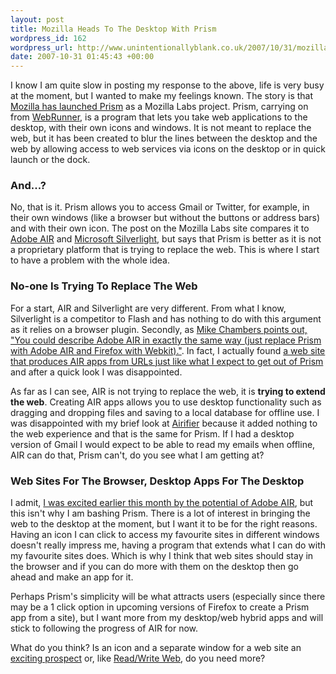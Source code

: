 ```yaml
--- 
layout: post
title: Mozilla Heads To The Desktop With Prism
wordpress_id: 162
wordpress_url: http://www.unintentionallyblank.co.uk/2007/10/31/mozilla-heads-to-the-desktop-with-prism/
date: 2007-10-31 01:45:43 +00:00
---
```

<p>I know I am quite slow in posting my response to the above, life is very busy at the moment, but I wanted to make my feelings known. The story is that <a href="http://labs.mozilla.com/2007/10/prism/">Mozilla has launched Prism</a> as a Mozilla Labs project. Prism, carrying on from <a href="http://wiki.mozilla.org/WebRunner">WebRunner</a>, is a program that lets you take web applications to the desktop, with their own icons and windows. It is not meant to replace the web, but it has been created to blur the lines between the desktop and the web by allowing access to web services via icons on the desktop or in quick launch or the dock.</p>

<h3>And...?</h3>

<p>No, that is it. Prism allows you to access Gmail or Twitter, for example, in their own windows (like a browser but without the buttons or address bars) and with their own icon. The post on the Mozilla Labs site compares it to <a href="http://labs.adobe.com/technologies/air/">Adobe AIR</a> and <a href="http://silverlight.net/">Microsoft Silverlight</a>, but says that Prism is better as it is not a proprietary platform that is trying to replace the web. This is where I start to have a problem with the whole idea.</p>

<h3>No-one Is Trying To Replace The Web</h3>

<p>For a start, AIR and Silverlight are very different. From what I know, Silverlight is a competitor to Flash and has nothing to do with this argument as it relies on a browser plugin. Secondly, as <a href="http://www.mikechambers.com/blog/2007/10/25/mozilla-prism-and-the-disingenuous-web/">Mike Chambers points out, "You could describe Adobe AIR in exactly the same way (just replace Prism with Adobe AIR and Firefox with Webkit)."</a>. In fact, I actually found <a href="http://www.airifier.com/">a web site that produces AIR apps from <abbr title="Uniform Resource Locator">URL</abbr>s just like what I expect to get out of Prism</a> and after a quick look I was disappointed.</p>

<p>As far as I can see, AIR is not trying to replace the web, it is <strong>trying to extend the web</strong>. Creating AIR apps allows you to use desktop functionality such as dragging and dropping files and saving to a local database for offline use. I was disappointed with my brief look at <a href="http://www.airifier.com/">Airifier</a> because it added nothing to the web experience and that is the same for Prism. If I had a desktop version of Gmail I would expect to be able to read my emails when offline, AIR can do that, Prism can't, do you see what I am getting at?</p>

<h3>Web Sites For The Browser, Desktop Apps For The Desktop</h3>

<p>I admit, <a href="http://www.unintentionallyblank.co.uk/2007/10/09/future-of-web-apps-day-2-in-detail/">I was excited earlier this month by the potential of Adobe AIR</a>, but this isn't why I am bashing Prism. There is a lot of interest in bringing the web to the desktop at the moment, but I want it to be for the right reasons. Having an icon I can click to access my favourite sites in different windows doesn't really impress me, having a program that extends what I can do with my favourite sites does. Which is why I think that web sites should stay in the browser and if you can do more with them on the desktop then go ahead and make an app for it.</p>

<p>Perhaps Prism's simplicity will be what attracts users (especially since there may be a 1 click option in upcoming versions of Firefox to create a Prism app from a site), but I want more from my desktop/web hybrid apps and will stick to following the progress of AIR for now.</p>

<p>What do you think? Is an icon and a separate window for a web site an <a href="http://blogs.zdnet.com/Stewart/?p=604">exciting prospect</a> or, like <a href="http://www.readwriteweb.com/archives/mozilla_prism.php">Read/Write Web</a>, do you need more?</p>
